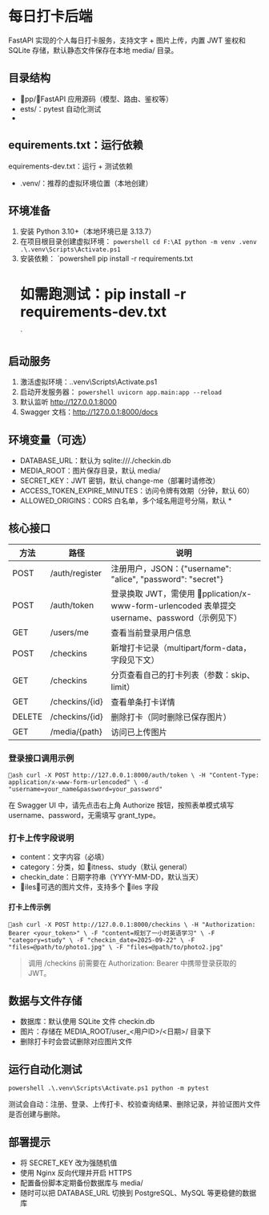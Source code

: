 ﻿# 每日打卡后端

FastAPI 实现的个人每日打卡服务，支持文字 + 图片上传，内置 JWT 鉴权和 SQLite 存储，默认静态文件保存在本地 media/ 目录。

## 目录结构

- pp/：FastAPI 应用源码（模型、路由、鉴权等）
- 	ests/：pytest 自动化测试
- equirements.txt：运行依赖
- equirements-dev.txt：运行 + 测试依赖
- .venv/：推荐的虚拟环境位置（本地创建）

## 环境准备

1. 安装 Python 3.10+（本地环境已是 3.13.7）
2. 在项目根目录创建虚拟环境：
   `powershell
   cd F:\AI
   python -m venv .venv
   .\.venv\Scripts\Activate.ps1
   `
3. 安装依赖：
   `powershell
   pip install -r requirements.txt
   # 如需跑测试：pip install -r requirements-dev.txt
   `

## 启动服务

1. 激活虚拟环境：.\.venv\Scripts\Activate.ps1
2. 启动开发服务器：
   `powershell
   uvicorn app.main:app --reload
   `
3. 默认监听 http://127.0.0.1:8000
4. Swagger 文档：http://127.0.0.1:8000/docs

## 环境变量（可选）

- DATABASE_URL：默认为 sqlite:///./checkin.db
- MEDIA_ROOT：图片保存目录，默认 media/
- SECRET_KEY：JWT 密钥，默认 change-me（部署时请修改）
- ACCESS_TOKEN_EXPIRE_MINUTES：访问令牌有效期（分钟，默认 60）
- ALLOWED_ORIGINS：CORS 白名单，多个域名用逗号分隔，默认 *

## 核心接口

| 方法 | 路径 | 说明 |
| ---- | ---- | ---- |
| POST | /auth/register | 注册用户，JSON：{"username": "alice", "password": "secret"} |
| POST | /auth/token | 登录换取 JWT，需使用 pplication/x-www-form-urlencoded 表单提交 username、password（示例见下） |
| GET | /users/me | 查看当前登录用户信息 |
| POST | /checkins | 新增打卡记录（multipart/form-data，字段见下文） |
| GET | /checkins | 分页查看自己的打卡列表（参数：skip、limit） |
| GET | /checkins/{id} | 查看单条打卡详情 |
| DELETE | /checkins/{id} | 删除打卡（同时删除已保存图片） |
| GET | /media/{path} | 访问已上传图片 |

### 登录接口调用示例

`ash
curl -X POST http://127.0.0.1:8000/auth/token \
  -H "Content-Type: application/x-www-form-urlencoded" \
  -d "username=your_name&password=your_password"
`

在 Swagger UI 中，请先点击右上角 Authorize 按钮，按照表单模式填写 username、password，无需填写 grant_type。

### 打卡上传字段说明

- content：文字内容（必填）
- category：分类，如 itness、study（默认 general）
- checkin_date：日期字符串（YYYY-MM-DD，默认当天）
- iles：可选的图片文件，支持多个 iles 字段

#### 打卡上传示例

`ash
curl -X POST http://127.0.0.1:8000/checkins \
  -H "Authorization: Bearer <your_token>" \
  -F "content=规划了一小时英语学习" \
  -F "category=study" \
  -F "checkin_date=2025-09-22" \
  -F "files=@path/to/photo1.jpg" \
  -F "files=@path/to/photo2.jpg"
`

> 调用 /checkins 前需要在 Authorization: Bearer <token> 中携带登录获取的 JWT。

## 数据与文件存储

- 数据库：默认使用 SQLite 文件 checkin.db
- 图片：存储在 MEDIA_ROOT/user_<用户ID>/<日期>/ 目录下
- 删除打卡时会尝试删除对应图片文件

## 运行自动化测试

`powershell
.\.venv\Scripts\Activate.ps1
python -m pytest
`

测试会自动：注册、登录、上传打卡、校验查询结果、删除记录，并验证图片文件是否创建与删除。

## 部署提示

- 将 SECRET_KEY 改为强随机值
- 使用 Nginx 反向代理并开启 HTTPS
- 配置备份脚本定期备份数据库与 media/
- 随时可以把 DATABASE_URL 切换到 PostgreSQL、MySQL 等更稳健的数据库
